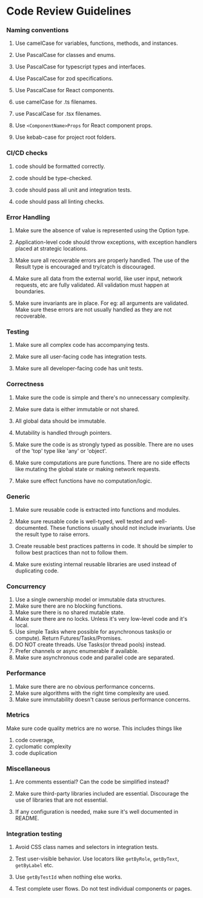 # Code Review Guidelines

### Naming conventions

1. Use camelCase for variables, functions, methods, and instances.

2. Use PascalCase for classes and enums.

3. Use PascalCase for typescript types and interfaces.

4. Use PascalCase for zod specifications.

5. Use PascalCase for React components.

6. use camelCase for .ts filenames.

7. use PascalCase for .tsx filenames.

8. Use `<ComponentName>Props` for React component props.

9. Use kebab-case for project root folders.

### CI/CD checks

1.  code should be formatted correctly.

2.  code should be type-checked.

3.  code should pass all unit and integration tests.

4.  code should pass all linting checks.

### Error Handling

1. Make sure the absence of value is represented using the Option type.

2. Application-level code should throw exceptions, with exception handlers
   placed at strategic locations.

3. Make sure all recoverable errors are properly handled. The use of the Result
   type is encouraged and try/catch is discouraged.

4. Make sure all data from the external world, like user input, network
   requests, etc are fully validated. All validation must happen at boundaries.

5. Make sure invariants are in place. For eg: all arguments are validated. Make
   sure these errors are not usually handled as they are not recoverable.

### Testing

1.  Make sure all complex code has accompanying tests.

2.  Make sure all user-facing code has integration tests.

3.  Make sure all developer-facing code has unit tests.

### Correctness

1.  Make sure the code is simple and there's no unnecessary complexity.

2.  Make sure data is either immutable or not shared.

3.  All global data should be immutable.

4.  Mutability is handled through pointers.

5.  Make sure the code is as strongly typed as possible. There are no uses of
    the 'top' type like 'any' or 'object'.
6.  Make sure computations are pure functions. There are no side effects like
    mutating the global state or making network requests.

7.  Make sure effect functions have no computation/logic.

### Generic

1. Make sure reusable code is extracted into functions and modules.

2. Make sure reusable code is well-typed, well tested and well-documented. These
   functions usually should not include invariants. Use the result type to raise
   errors.

3. Create reusable best practices patterns in code. It should be simpler to
   follow best practices than not to follow them.

4. Make sure existing internal reusable libraries are used instead of
   duplicating code.

### Concurrency

1. Use a single ownership model or immutable data structures.
2. Make sure there are no blocking functions.
3. Make sure there is no shared mutable state.
4. Make sure there are no locks. Unless it's very low-level code and it's local.
5. Use simple Tasks where possible for asynchronous tasks(io or compute). Return
   Futures/Tasks/Promises.
6. DO NOT create threads. Use Tasks(or thread pools) instead.
7. Prefer channels or async enumerable if available.
8. Make sure asynchronous code and parallel code are separated.

### Performance

1.  Make sure there are no obvious performance concerns.
2.  Make sure algorithms with the right time complexity are used.
3.  Make sure immutability doesn't cause serious performance concerns.

### Metrics

Make sure code quality metrics are no worse. This includes things like

1. code coverage,
2. cyclomatic complexity
3. code duplication

### Miscellaneous

1. Are comments essential? Can the code be simplified instead?

2. Make sure third-party libraries included are essential. Discourage the use of
   libraries that are not essential.

3. If any configuration is needed, make sure it's well documented in README.

### Integration testing

1. Avoid CSS class names and selectors in integration tests.

2. Test user-visible behavior. Use locators like `getByRole`, `getByText`,
   `getByLabel` etc.

3. Use `getByTestId` when nothing else works.

4. Test complete user flows. Do not test individual components or pages.
